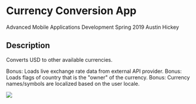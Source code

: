 # Currency Conversion App
Advanced Mobile Applications Development
Spring 2019
Austin Hickey

## Description
Converts USD to other available currencies.

Bonus: Loads live exchange rate data from external API provider.
Bonus: Loads flags of country that is the "owner" of the currency.
Bonus: Currency names/symbols are localized based on the user locale.

![](https://puu.sh/COHlz/13a660fed1.png)